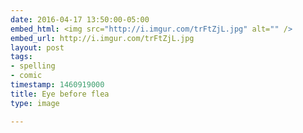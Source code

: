 ```yaml
---
date: 2016-04-17 13:50:00-05:00
embed_html: <img src="http://i.imgur.com/trFtZjL.jpg" alt="" />
embed_url: http://i.imgur.com/trFtZjL.jpg
layout: post
tags:
- spelling
- comic
timestamp: 1460919000
title: Eye before flea
type: image

---
```

<img src="http://i.imgur.com/trFtZjL.jpg" alt="" />

